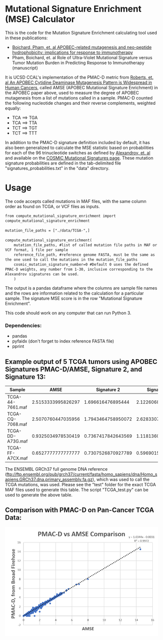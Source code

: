 # Mutational Signature Enrichment (MSE) Calculator

This is the code for the Mutation Signature Enrichment calculating tool used in these publications:
- [Boichard, Pham, et. al APOBEC-related mutagenesis and neo-peptide hydrophobicity: implications for response to immunotherapy](https://www.tandfonline.com/doi/full/10.1080/2162402X.2018.1550341)
- Pham, Boichard, et. al Role of Ultra-Violet Mutational Signature versus Tumor Mutation Burden in Predicting Response to Immunotherapy (manuscript)


It is UCSD CCAL's implementation of the PMAC-D metric from [Roberts, et. al An APOBEC Cytidine Deaminase Mutagenesis Pattern is Widespread in Human Cancers](https://www.ncbi.nlm.nih.gov/pmc/articles/PMC3789062/), called AMSE (APOBEC Mutational Signature Enrichment) in the APOBEC paper above, used to measure the degree of APOBEC mutagenesis from a list of mutations called in a sample.  PMAC-D counted the following nucleotide changes and their reverse complements, weighted equally:

- TCA ==> TGA
- TCA ==> TTA
- TCT ==> TGT
- TCT ==> TTT

In addition to the PMAC-D signature definition included by default, it has also been generalized to calculate the MSE statistic based on probabilities for each of the 96 trinucleotide switches as defined by [Alexandrov, et. al](https://www.ncbi.nlm.nih.gov/pmc/articles/PMC3776390/) and available on the [COSMIC Mutational Signatures page](https://cancer.sanger.ac.uk/cosmic/signatures).  These mutation signature probabilities are defined in the tab-delimited file "signatures_probabilities.txt" in the "data" directory.

# Usage
The code accepts called mutations in MAF files, with the same column order as found on TCGA, or VCF files as inputs.  
```
from compute_mutational_signature_enrichment import compute_mutational_signature_enrichment

mutation_file_paths = ["./data/TCGA-",]

compute_mutational_signature_enrichment(
    mutation_file_paths, #list of called mutation file paths in MAF or VCF format, 1 file per sample
    reference_file_path, #reference genome FASTA, must be the same as the one used to call the mutations in the mutation_file_paths
	cosmic_mutation_signature_number=0 #Default 0 uses the defined PMAC-D weights, any number from 1-30, inclusive corresponding to the Alexandrov signatures can be used. 
	)

```

The output is a pandas dataframe where the columns are sample file names and the rows are information related to the calculation for a particular sample.  The signature MSE score is in the row "Mutational Signature Enrichment".  

This code should work on any computer that can run Python 3.  
### Dependencies:
- pandas
- pyfaidx (don't forget to index reference FASTA file)
- pprint

## Example output of 5 TCGA tumors using APOBEC Signatures PMAC-D/AMSE, Signature 2, and Signature 13:

| Sample | AMSE | Signature 2 | Signature 13 |
|--------|------|-------------|--------------|
|TCGA-44-7661.maf|2.5153333995826297|1.696616476895444|2.122606877977259|
|TCGA-CQ-7068.maf|2.5070760447035956|1.7943464758950072|2.628330781579929|
|TCGA-DD-A73G.maf|0.9325034978530419|0.7367417842643569|1.1181360888995775|
|TCGA-FF-A7CX.maf|0.6527777777777777|0.7307526870927789|0.5969015874220198|

The ENSEMBL GRCh37 full genome DNA reference (ftp://ftp.ensembl.org/pub/grch37/current/fasta/homo_sapiens/dna/Homo_sapiens.GRCh37.dna.primary_assembly.fa.gz), which was used to call the TCGA mutations, was used.
Please see the "test" folder for the exact TCGA MAF files used to generate this table.  The script "TCGA_test.py" can be used to generate the above table.

## Comparison with PMAC-D on Pan-Cancer TCGA Data:
![PMAC-D vs AMSE graph](/images/PMAC-D_AMSE.png)
